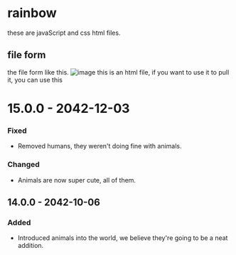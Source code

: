 # rainbow
these are javaScript and css html files.

## file form
the file form like this.
![image](https://user-images.githubusercontent.com/83215584/117556618-62ddf700-b09d-11eb-811c-36b6d73e4fa5.png)
this is an html file, if you want to use it to pull it, you can use this

# 15.0.0 - 2042-12-03

### Fixed

* Removed humans, they weren't doing fine with animals.

### Changed

* Animals are now super cute, all of them.

## 14.0.0 - 2042-10-06

### Added

* Introduced animals into the world, we believe they're going to be a neat addition.
